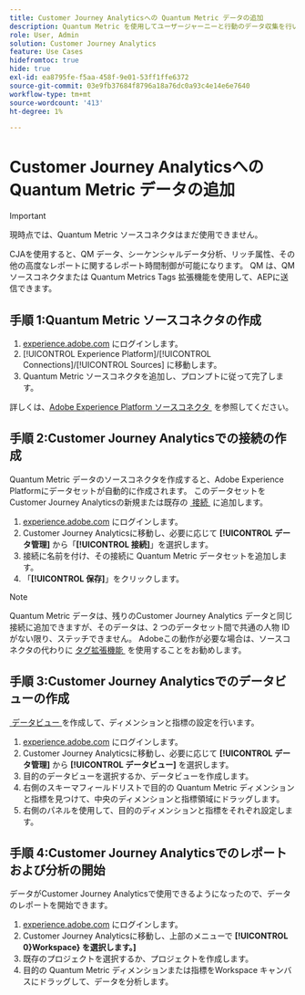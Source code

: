 ```yaml
---
title: Customer Journey Analyticsへの Quantum Metric データの追加
description: Quantum Metric を使用してユーザージャーニーと行動のデータ収集を行い、収集したデータからCJAを強化して、より豊富なインサイトを引き出します。
role: User, Admin
solution: Customer Journey Analytics
feature: Use Cases
hidefromtoc: true
hide: true
exl-id: ea8795fe-f5aa-458f-9e01-53ff1ffe6372
source-git-commit: 03e9fb37684f8796a18a76dc0a93c4e14e6e7640
workflow-type: tm+mt
source-wordcount: '413'
ht-degree: 1%

---
```


# Customer Journey Analyticsへの Quantum Metric データの追加

>[!IMPORTANT]
>
>現時点では、Quantum Metric ソースコネクタはまだ使用できません。

CJAを使用すると、QM データ、シーケンシャルデータ分析、リッチ属性、その他の高度なレポートに関するレポート時間制御が可能になります。  QM は、QM ソースコネクタまたは Quantum Metrics Tags 拡張機能を使用して、AEPに送信できます。

## 手順 1:Quantum Metric ソースコネクタの作成

1. [experience.adobe.com](https://experience.adobe.com) にログインします。
1. [!UICONTROL Experience Platform]/[!UICONTROL Connections]/[!UICONTROL Sources] に移動します。
1. Quantum Metric ソースコネクタを追加し、プロンプトに従って完了します。

詳しくは、[Adobe Experience Platform ソースコネクタ &#x200B;](https://experienceleague.adobe.com/ja/docs/experience-platform/sources/home) を参照してください。

## 手順 2:Customer Journey Analyticsでの接続の作成

Quantum Metric データのソースコネクタを作成すると、Adobe Experience Platformにデータセットが自動的に作成されます。 このデータセットをCustomer Journey Analyticsの新規または既存の [&#x200B; 接続 &#x200B;](/help/connections/overview.md) に追加します。

1. [experience.adobe.com](https://experience.adobe.com) にログインします。
1. Customer Journey Analyticsに移動し、必要に応じて **[!UICONTROL データ管理]** から「**[!UICONTROL 接続]**」を選択します。
1. 接続に名前を付け、その接続に Quantum Metric データセットを追加します。
1. 「**[!UICONTROL 保存]**」をクリックします。

>[!NOTE]
>Quantum Metric データは、残りのCustomer Journey Analytics データと同じ接続に追加できますが、そのデータは、2 つのデータセット間で共通の人物 ID がない限り、ステッチできません。 Adobeこの動作が必要な場合は、ソースコネクタの代わりに [&#x200B; タグ拡張機能 &#x200B;](https://experienceleague.adobe.com/ja/docs/experience-platform/destinations/catalog/analytics/quantum-metric) を使用することをお勧めします。

## 手順 3:Customer Journey Analyticsでのデータビューの作成

[&#x200B; データビュー &#x200B;](/help/data-views/data-views.md) を作成して、ディメンションと指標の設定を行います。

1. [experience.adobe.com](https://experience.adobe.com) にログインします。
1. Customer Journey Analyticsに移動し、必要に応じて **[!UICONTROL データ管理]** から **[!UICONTROL データビュー]** を選択します。
1. 目的のデータビューを選択するか、データビューを作成します。
1. 右側のスキーマフィールドリストで目的の Quantum Metric ディメンションと指標を見つけて、中央のディメンションと指標領域にドラッグします。
1. 右側のパネルを使用して、目的のディメンションと指標をそれぞれ設定します。

## 手順 4:Customer Journey Analyticsでのレポートおよび分析の開始

データがCustomer Journey Analyticsで使用できるようになったので、データのレポートを開始できます。

1. [experience.adobe.com](https://experience.adobe.com) にログインします。
1. Customer Journey Analyticsに移動し、上部のメニューで **[!UICONTROL 0&rbrace;Workspace&rbrace; を選択します。]**
1. 既存のプロジェクトを選択するか、プロジェクトを作成します。
1. 目的の Quantum Metric ディメンションまたは指標をWorkspace キャンバスにドラッグして、データを分析します。
